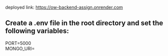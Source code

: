 deployed link: https://ow-backend-assign.onrender.com

## Create a .env file in the root directory and set the following variables:

PORT=5000  
MONGO_URI= 
